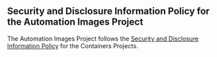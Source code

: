 ## Security and Disclosure Information Policy for the Automation Images Project

The Automation Images Project follows the [Security and Disclosure Information Policy](https://github.com/containers/common/blob/master/SECURITY.md) for the Containers Projects.

